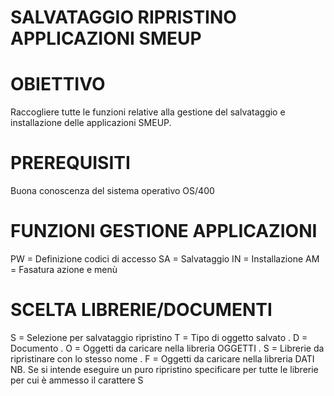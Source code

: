 # SALVATAGGIO RIPRISTINO APPLICAZIONI SMEUP
# OBIETTIVO
Raccogliere tutte le funzioni relative alla gestione del salvataggio e installazione delle applicazioni SMEUP.
# PREREQUISITI
Buona conoscenza del sistema operativo OS/400
# FUNZIONI GESTIONE APPLICAZIONI
PW = Definizione codici di accesso
SA = Salvataggio
IN = Installazione
AM = Fasatura azione e menù
# SCELTA LIBRERIE/DOCUMENTI
S = Selezione per salvataggio ripristino
T = Tipo di oggetto salvato
.    D =  Documento
.    O =  Oggetti da caricare nella libreria OGGETTI
.    S =  Librerie da ripristinare con lo stesso nome
.    F =  Oggetti da caricare nella libreria DATI
NB.  Se si intende eseguire un puro ripristino specificare per tutte le librerie per cui è ammesso il carattere S

